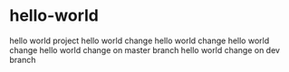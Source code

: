 # hello-world
hello world project
hello world change
hello world change
hello world change
hello world change on master branch
hello world change on dev branch
